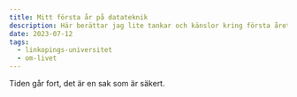 ```yaml
---
title: Mitt första år på datateknik
description: Här berättar jag lite tankar och känslor kring första året på civilingenjörsprogrammet datateknik på LiU.
date: 2023-07-12
tags:
  - linkopings-universitet
  - om-livet
---
```


Tiden går fort, det är en sak som är säkert.
